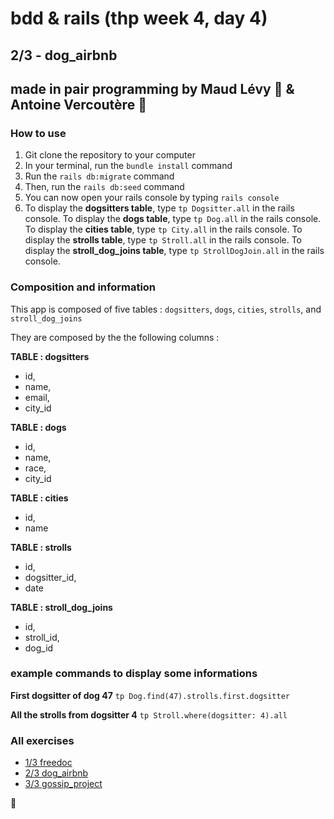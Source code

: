 # bdd & rails (thp week 4, day 4)

## 2/3 - dog_airbnb

## made in pair programming by Maud Lévy :fried_shrimp: & Antoine Vercoutère :poultry_leg:

### How to use

1. Git clone the repository to your computer
2. In your terminal, run the `bundle install` command
3. Run the `rails db:migrate` command
3. Then, run the `rails db:seed` command
4. You can now open your rails console by typing `rails console`
5. To display the **dogsitters table**, type `tp Dogsitter.all` in the rails console. To display the **dogs table**, type `tp Dog.all` in the rails console. To display the **cities table**, type `tp City.all` in the rails console. To display the **strolls table**, type `tp Stroll.all` in the rails console. To display the **stroll_dog_joins table**, type `tp StrollDogJoin.all` in the rails console.


### Composition and information

This app is composed of five tables : `dogsitters`, `dogs`, `cities`, `strolls`, and `stroll_dog_joins`

They are composed by the the following columns :

**TABLE : dogsitters**
* id,
* name,
* email,
* city_id

**TABLE : dogs** 
* id,
* name,
* race,
* city_id

**TABLE : cities** 
* id,
* name

**TABLE : strolls** 
* id,
* dogsitter_id,
* date

**TABLE : stroll_dog_joins** 
* id,
* stroll_id,
* dog_id

### example commands to display some informations

**First dogsitter of dog 47**
`tp Dog.find(47).strolls.first.dogsitter`

**All the strolls from dogsitter 4**
`tp Stroll.where(dogsitter: 4).all`

### All exercises

* [1/3 freedoc](https://github.com/mlla0/freedoc "#")
* [2/3 dog_airbnb](https://github.com/mlla0/dog_airbnb "#")
* [3/3 gossip_project](https://github.com/avnd26/gossip_project "#")

:kiss: